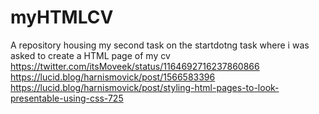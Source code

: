 # myHTMLCV
A repository housing my second task on the startdotng task where i was asked to create a HTML page of my cv
https://twitter.com/itsMoveek/status/1164692716237860866
https://lucid.blog/harnismovick/post/1566583396
https://lucid.blog/harnismovick/post/styling-html-pages-to-look-presentable-using-css-725
